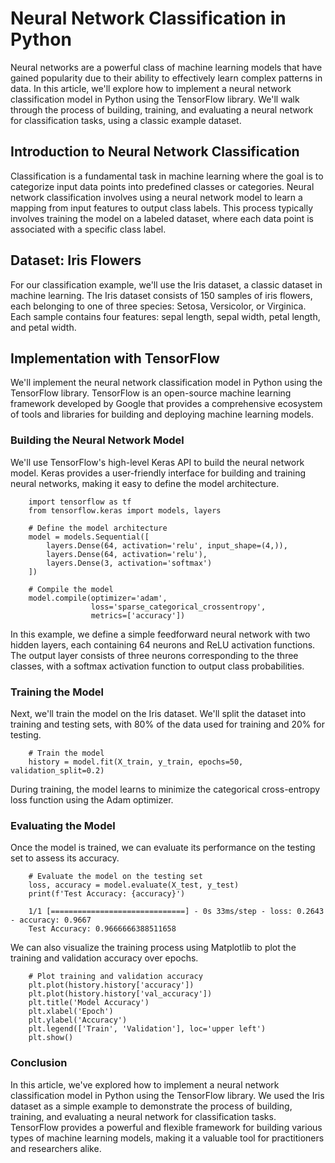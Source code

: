 # Neural Network Classification in Python

Neural networks are a powerful class of machine learning models that have gained popularity due to their ability to effectively learn complex patterns in data. In this article, we'll explore how to implement a neural network classification model in Python using the TensorFlow library. We'll walk through the process of building, training, and evaluating a neural network for classification tasks, using a classic example dataset.

## Introduction to Neural Network Classification

Classification is a fundamental task in machine learning where the goal is to categorize input data points into predefined classes or categories. Neural network classification involves using a neural network model to learn a mapping from input features to output class labels. This process typically involves training the model on a labeled dataset, where each data point is associated with a specific class label.

## Dataset: Iris Flowers

For our classification example, we'll use the Iris dataset, a classic dataset in machine learning. The Iris dataset consists of 150 samples of iris flowers, each belonging to one of three species: Setosa, Versicolor, or Virginica. Each sample contains four features: sepal length, sepal width, petal length, and petal width.

## Implementation with TensorFlow

We'll implement the neural network classification model in Python using the TensorFlow library. TensorFlow is an open-source machine learning framework developed by Google that provides a comprehensive ecosystem of tools and libraries for building and deploying machine learning models.

### Building the Neural Network Model

We'll use TensorFlow's high-level Keras API to build the neural network model. Keras provides a user-friendly interface for building and training neural networks, making it easy to define the model architecture.

        import tensorflow as tf
        from tensorflow.keras import models, layers
        
        # Define the model architecture
        model = models.Sequential([
            layers.Dense(64, activation='relu', input_shape=(4,)),
            layers.Dense(64, activation='relu'),
            layers.Dense(3, activation='softmax')
        ])
        
        # Compile the model
        model.compile(optimizer='adam',
                      loss='sparse_categorical_crossentropy',
                      metrics=['accuracy'])

In this example, we define a simple feedforward neural network with two hidden layers, each containing 64 neurons and ReLU activation functions. The output layer consists of three neurons corresponding to the three classes, with a softmax activation function to output class probabilities.

### Training the Model

Next, we'll train the model on the Iris dataset. We'll split the dataset into training and testing sets, with 80% of the data used for training and 20% for testing.

        # Train the model
        history = model.fit(X_train, y_train, epochs=50, validation_split=0.2)

During training, the model learns to minimize the categorical cross-entropy loss function using the Adam optimizer.

### Evaluating the Model

Once the model is trained, we can evaluate its performance on the testing set to assess its accuracy.

        # Evaluate the model on the testing set
        loss, accuracy = model.evaluate(X_test, y_test)
        print(f'Test Accuracy: {accuracy}')
        
        1/1 [==============================] - 0s 33ms/step - loss: 0.2643 - accuracy: 0.9667
        Test Accuracy: 0.9666666388511658

We can also visualize the training process using Matplotlib to plot the training and validation accuracy over epochs.

        # Plot training and validation accuracy
        plt.plot(history.history['accuracy'])
        plt.plot(history.history['val_accuracy'])
        plt.title('Model Accuracy')
        plt.xlabel('Epoch')
        plt.ylabel('Accuracy')
        plt.legend(['Train', 'Validation'], loc='upper left')
        plt.show()

### Conclusion
In this article, we've explored how to implement a neural network classification model in Python using the TensorFlow library. We used the Iris dataset as a simple example to demonstrate the process of building, training, and evaluating a neural network for classification tasks. TensorFlow provides a powerful and flexible framework for building various types of machine learning models, making it a valuable tool for practitioners and researchers alike.
